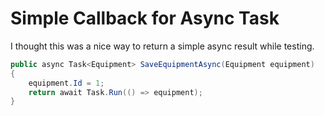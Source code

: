 # Simple Callback for Async Task
I thought this was a nice way to return a simple async result while testing.

```csharp
public async Task<Equipment> SaveEquipmentAsync(Equipment equipment)
{
    equipment.Id = 1;
    return await Task.Run(() => equipment);
}
```